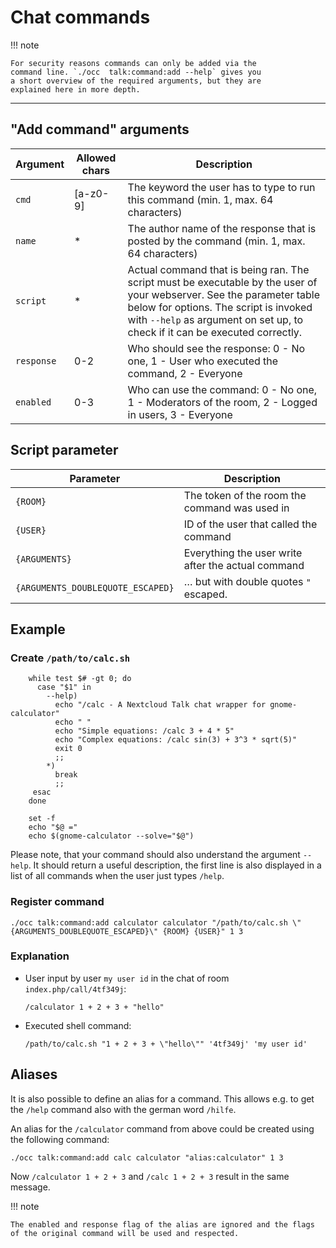 # Chat commands

!!! note

    For security reasons commands can only be added via the
    command line. `./occ  talk:command:add --help` gives you
    a short overview of the required arguments, but they are
    explained here in more depth.

---

## "Add command" arguments

Argument | Allowed chars | Description
---|---|---
`cmd` | [a-z0-9] | The keyword the user has to type to run this command (min. 1, max. 64 characters)
`name` | * | The author name of the response that is posted by the command (min. 1, max. 64 characters)
`script` | * | Actual command that is being ran. The script must be executable by the user of your webserver. See the parameter table below for options. The script is invoked with `--help` as argument on set up, to check if it can be executed correctly.
`response` | 0-2 | Who should see the response: 0 - No one, 1 - User who executed the command, 2 - Everyone
`enabled` | 0-3 |  Who can use the command: 0 - No one, 1 - Moderators of the room, 2 - Logged in users, 3 - Everyone

## Script parameter

Parameter | Description
---|---
`{ROOM}` | The token of the room the command was used in
`{USER}` | ID of the user that called the command
`{ARGUMENTS}` | Everything the user write after the actual command
`{ARGUMENTS_DOUBLEQUOTE_ESCAPED}` | … but with double quotes `"` escaped.

## Example

### Create `/path/to/calc.sh`

```
    while test $# -gt 0; do
      case "$1" in
        --help)
          echo "/calc - A Nextcloud Talk chat wrapper for gnome-calculator"
          echo " "
          echo "Simple equations: /calc 3 + 4 * 5"
          echo "Complex equations: /calc sin(3) + 3^3 * sqrt(5)"
          exit 0
          ;;
        *)
          break
          ;;
     esac
    done

    set -f
    echo "$@ ="
    echo $(gnome-calculator --solve="$@")
```
    
Please note, that your command should also understand the argument `--help`.
It should return a useful description, the first line is also displayed in a list of all commands when the user just types `/help`.

### Register command

```
./occ talk:command:add calculator calculator "/path/to/calc.sh \"{ARGUMENTS_DOUBLEQUOTE_ESCAPED}\" {ROOM} {USER}" 1 3
```

### Explanation
* User input by user `my user id` in the chat of room `index.php/call/4tf349j`:
    
    ```
    /calculator 1 + 2 + 3 + "hello"
    ```

    
* Executed shell command:

    ```
    /path/to/calc.sh "1 + 2 + 3 + \"hello\"" '4tf349j' 'my user id'
    ```

## Aliases

It is also possible to define an alias for a command. This allows e.g. to get the `/help` command also with the german word `/hilfe`.

An alias for the `/calculator` command from above could be created using the following command:

```
./occ talk:command:add calc calculator "alias:calculator" 1 3
```

Now `/calculator 1 + 2 + 3` and `/calc 1 + 2 + 3` result in the same message.


!!! note

    The enabled and response flag of the alias are ignored and the flags of the original command will be used and respected.
